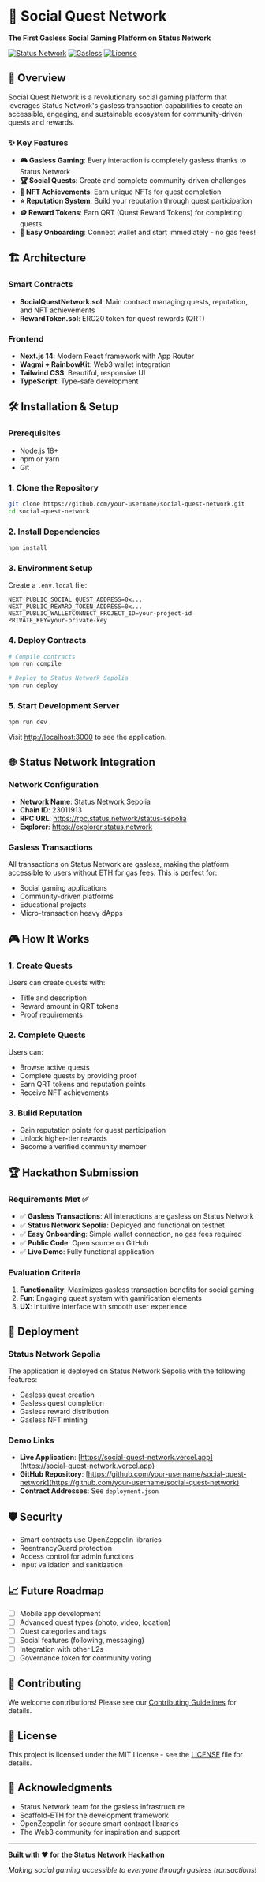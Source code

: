 # 🎯 Social Quest Network

**The First Gasless Social Gaming Platform on Status Network**

[![Status Network](https://img.shields.io/badge/Status%20Network-Sepolia-blue)](https://status.network)
[![Gasless](https://img.shields.io/badge/Transactions-100%25%20Gasless-green)](https://status.network)
[![License](https://img.shields.io/badge/License-MIT-yellow)](LICENSE)

## 🚀 Overview

Social Quest Network is a revolutionary social gaming platform that leverages Status Network's gasless transaction capabilities to create an accessible, engaging, and sustainable ecosystem for community-driven quests and rewards.

### ✨ Key Features

- **🎮 Gasless Gaming**: Every interaction is completely gasless thanks to Status Network
- **🏆 Social Quests**: Create and complete community-driven challenges
- **💎 NFT Achievements**: Earn unique NFTs for quest completion
- **⭐ Reputation System**: Build your reputation through quest participation
- **🪙 Reward Tokens**: Earn QRT (Quest Reward Tokens) for completing quests
- **🔗 Easy Onboarding**: Connect wallet and start immediately - no gas fees!

## 🏗️ Architecture

### Smart Contracts

- **SocialQuestNetwork.sol**: Main contract managing quests, reputation, and NFT achievements
- **RewardToken.sol**: ERC20 token for quest rewards (QRT)

### Frontend

- **Next.js 14**: Modern React framework with App Router
- **Wagmi + RainbowKit**: Web3 wallet integration
- **Tailwind CSS**: Beautiful, responsive UI
- **TypeScript**: Type-safe development

## 🛠️ Installation & Setup

### Prerequisites

- Node.js 18+
- npm or yarn
- Git

### 1. Clone the Repository

```bash
git clone https://github.com/your-username/social-quest-network.git
cd social-quest-network
```

### 2. Install Dependencies

```bash
npm install
```

### 3. Environment Setup

Create a `.env.local` file:

```env
NEXT_PUBLIC_SOCIAL_QUEST_ADDRESS=0x...
NEXT_PUBLIC_REWARD_TOKEN_ADDRESS=0x...
NEXT_PUBLIC_WALLETCONNECT_PROJECT_ID=your-project-id
PRIVATE_KEY=your-private-key
```

### 4. Deploy Contracts

```bash
# Compile contracts
npm run compile

# Deploy to Status Network Sepolia
npm run deploy
```

### 5. Start Development Server

```bash
npm run dev
```

Visit [http://localhost:3000](http://localhost:3000) to see the application.

## 🌐 Status Network Integration

### Network Configuration

- **Network Name**: Status Network Sepolia
- **Chain ID**: 23011913
- **RPC URL**: https://rpc.status.network/status-sepolia
- **Explorer**: https://explorer.status.network

### Gasless Transactions

All transactions on Status Network are gasless, making the platform accessible to users without ETH for gas fees. This is perfect for:

- Social gaming applications
- Community-driven platforms
- Educational projects
- Micro-transaction heavy dApps

## 🎮 How It Works

### 1. Create Quests
Users can create quests with:
- Title and description
- Reward amount in QRT tokens
- Proof requirements

### 2. Complete Quests
Users can:
- Browse active quests
- Complete quests by providing proof
- Earn QRT tokens and reputation points
- Receive NFT achievements

### 3. Build Reputation
- Gain reputation points for quest participation
- Unlock higher-tier rewards
- Become a verified community member

## 🏆 Hackathon Submission

### Requirements Met ✅

- ✅ **Gasless Transactions**: All interactions are gasless on Status Network
- ✅ **Status Network Sepolia**: Deployed and functional on testnet
- ✅ **Easy Onboarding**: Simple wallet connection, no gas fees required
- ✅ **Public Code**: Open source on GitHub
- ✅ **Live Demo**: Fully functional application

### Evaluation Criteria

1. **Functionality**: Maximizes gasless transaction benefits for social gaming
2. **Fun**: Engaging quest system with gamification elements
3. **UX**: Intuitive interface with smooth user experience

## 🚀 Deployment

### Status Network Sepolia

The application is deployed on Status Network Sepolia with the following features:

- Gasless quest creation
- Gasless quest completion
- Gasless reward distribution
- Gasless NFT minting

### Demo Links

- **Live Application**: [https://social-quest-network.vercel.app](https://social-quest-network.vercel.app)
- **GitHub Repository**: [https://github.com/your-username/social-quest-network](https://github.com/your-username/social-quest-network)
- **Contract Addresses**: See `deployment.json`

## 🛡️ Security

- Smart contracts use OpenZeppelin libraries
- ReentrancyGuard protection
- Access control for admin functions
- Input validation and sanitization

## 📈 Future Roadmap

- [ ] Mobile app development
- [ ] Advanced quest types (photo, video, location)
- [ ] Quest categories and tags
- [ ] Social features (following, messaging)
- [ ] Integration with other L2s
- [ ] Governance token for community voting

## 🤝 Contributing

We welcome contributions! Please see our [Contributing Guidelines](CONTRIBUTING.md) for details.

## 📄 License

This project is licensed under the MIT License - see the [LICENSE](LICENSE) file for details.

## 🙏 Acknowledgments

- Status Network team for the gasless infrastructure
- Scaffold-ETH for the development framework
- OpenZeppelin for secure smart contract libraries
- The Web3 community for inspiration and support

---

**Built with ❤️ for the Status Network Hackathon**

*Making social gaming accessible to everyone through gasless transactions!*
